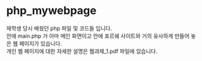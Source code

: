 # php_mywebpage
재학생 당시 배웠던 php 파일 및 코드들 입니다.<br/>
안에 main.php 가 아마 메인 화면이고 안에 포르쉐 사이트와 거의 유사하게 만들어 놓은 웹 페이지가 있습니다.<br/>
개인 웹 페이지에 대한 자세한 설명은 웹과제_1.pdf 파일에 있습니다.
